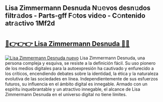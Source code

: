 ## Lisa Zimmermann Desnuda N𝚞𝚎vos desn𝚞dos filtr𝚊dos - Parts-gff F𝚘tos vid𝚎o - C𝚘ntenido atr𝚊ctivo 1Mf2d

# <h2><a href="http://mb278h5.tromn.icu/?c=Lisa+Zimmermann+Desnuda">🔗👉👉👉 Lisa Zimmermann Desnuda 🔗🔗</a></h2>

[![Lisa Zimmermann Desnuda nuevo](https://i.imgur.com/pEAQMta.gif)](http://mb278h5.tromn.icu/?c=Lisa+Zimmermann+Desnuda)
Lisa Zimmermann Desnuda, una persona compleja y esquiva, se resiste a la definición fácil. Su uso pionero de los medios digitales para la autoexpresión ha cautivado y enfurecido a los críticos, encendiendo debates sobre la identidad, la ética y la naturaleza evolutiva de las sociedades en línea. Independientemente de sus esfuerzos futuros, su influencia en el ámbito digital es innegable. Armado con un espíritu inquebrantable y un atractivo innegable, el alcance de Lisa Zimmermann Desnuda en el universo digital no tiene límites.
